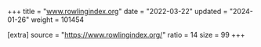 +++
title = "www.rowlingindex.org"
date = "2022-03-22"
updated = "2024-01-26"
weight = 101454

[extra]
source = "https://www.rowlingindex.org/"
ratio = 14
size = 99
+++
